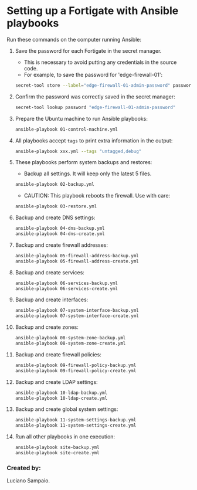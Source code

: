 # Setting up a Fortigate with Ansible playbooks

Run these commands on the computer running Ansible:

1. Save the password for each Fortigate in the secret manager.

    - This is necessary to avoid putting any credentials in the source code.
    - For example, to save the password for 'edge-firewall-01':
    ```bash
    secret-tool store --label="edge-firewall-01-admin-password" password "edge-firewall-01-admin-password"
    ```

1. Confirm the password was correctly saved in the secret manager:
    ```bash
    secret-tool lookup password "edge-firewall-01-admin-password"
    ```

1. Prepare the Ubuntu machine to run Ansible playbooks:
    ```bash
    ansible-playbook 01-control-machine.yml
    ```

1. All playbooks accept `tags` to print extra information in the output:
    ```bash
    ansible-playbook xxx.yml --tags "untagged,debug"
    ```

1. These playbooks perform system backups and restores:
    - Backup all settings. It will keep only the latest 5 files.
    ```bash
    ansible-playbook 02-backup.yml
    ```

    - CAUTION: This playbook reboots the firewall. Use with care:
    ```bash
    ansible-playbook 03-restore.yml
    ```

1. Backup and create DNS settings:
    ```bash
    ansible-playbook 04-dns-backup.yml
    ansible-playbook 04-dns-create.yml
    ```

1. Backup and create firewall addresses:
    ```bash
    ansible-playbook 05-firewall-address-backup.yml
    ansible-playbook 05-firewall-address-create.yml
    ```

1. Backup and create services:
    ```bash
    ansible-playbook 06-services-backup.yml
    ansible-playbook 06-services-create.yml
    ```

1. Backup and create interfaces:
    ```bash
    ansible-playbook 07-system-interface-backup.yml
    ansible-playbook 07-system-interface-create.yml
    ```

1. Backup and create zones:
    ```bash
    ansible-playbook 08-system-zone-backup.yml
    ansible-playbook 08-system-zone-create.yml
    ```

1. Backup and create firewall policies:
    ```bash
    ansible-playbook 09-firewall-policy-backup.yml
    ansible-playbook 09-firewall-policy-create.yml
    ```

1. Backup and create LDAP settings:
    ```bash
    ansible-playbook 10-ldap-backup.yml
    ansible-playbook 10-ldap-create.yml
    ```

1. Backup and create global system settings:
    ```bash
    ansible-playbook 11-system-settings-backup.yml
    ansible-playbook 11-system-settings-create.yml
    ```

1. Run all other playbooks in one execution:
    ```bash
    ansible-playbook site-backup.yml
    ansible-playbook site-create.yml
    ```

### Created by:

Luciano Sampaio.
